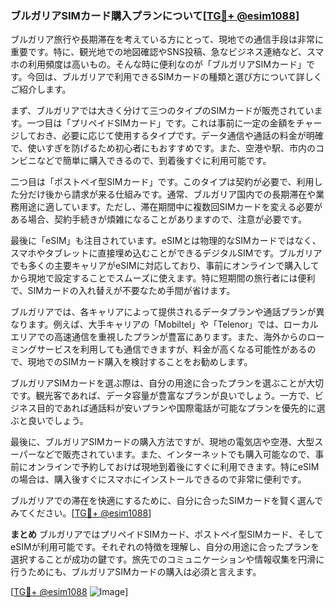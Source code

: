 ### ブルガリアSIMカード購入プランについて[[TG💪+ @esim1088](https://t.me/s/esim1088)]

ブルガリア旅行や長期滞在を考えている方にとって、現地での通信手段は非常に重要です。特に、観光地での地図確認やSNS投稿、急なビジネス連絡など、スマホの利用頻度は高いもの。そんな時に便利なのが「ブルガリアSIMカード」です。今回は、ブルガリアで利用できるSIMカードの種類と選び方について詳しくご紹介します。

まず、ブルガリアでは大きく分けて三つのタイプのSIMカードが販売されています。一つ目は「プリペイドSIMカード」です。これは事前に一定の金額をチャージしておき、必要に応じて使用するタイプです。データ通信や通話の料金が明確で、使いすぎを防げるため初心者にもおすすめです。また、空港や駅、市内のコンビニなどで簡単に購入できるので、到着後すぐに利用可能です。

二つ目は「ポストペイ型SIMカード」です。このタイプは契約が必要で、利用した分だけ後から請求が来る仕組みです。通常、ブルガリア国内での長期滞在や業務用途に適しています。ただし、滞在期間中に複数回SIMカードを変える必要がある場合、契約手続きが煩雑になることがありますので、注意が必要です。

最後に「eSIM」も注目されています。eSIMとは物理的なSIMカードではなく、スマホやタブレットに直接埋め込むことができるデジタルSIMです。ブルガリアでも多くの主要キャリアがeSIMに対応しており、事前にオンラインで購入してから現地で設定することでスムーズに使えます。特に短期間の旅行者には便利で、SIMカードの入れ替えが不要なため手間が省けます。

ブルガリアでは、各キャリアによって提供されるデータプランや通話プランが異なります。例えば、大手キャリアの「Mobiltel」や「Telenor」では、ローカルエリアでの高速通信を重視したプランが豊富にあります。また、海外からのローミングサービスを利用しても通信できますが、料金が高くなる可能性があるので、現地でのSIMカード購入を検討することをお勧めします。

ブルガリアSIMカードを選ぶ際は、自分の用途に合ったプランを選ぶことが大切です。観光客であれば、データ容量が豊富なプランが良いでしょう。一方で、ビジネス目的であれば通話料が安いプランや国際電話が可能なプランを優先的に選ぶと良いでしょう。

最後に、ブルガリアSIMカードの購入方法ですが、現地の電気店や空港、大型スーパーなどで販売されています。また、インターネットでも購入可能なので、事前にオンラインで予約しておけば現地到着後にすぐに利用できます。特にeSIMの場合は、購入後すぐにスマホにインストールできるので非常に便利です。

ブルガリアでの滞在を快適にするために、自分に合ったSIMカードを賢く選んでみてください。[[TG💪+ @esim1088](https://t.me/s/esim1088)]

**まとめ**
ブルガリアではプリペイドSIMカード、ポストペイ型SIMカード、そしてeSIMが利用可能です。それぞれの特徴を理解し、自分の用途に合ったプランを選択することが成功の鍵です。旅先でのコミュニケーションや情報収集を円滑に行うためにも、ブルガリアSIMカードの購入は必須と言えます。

[[TG💪+ @esim1088](https://t.me/s/esim1088) ![Image](https://i.postimg.cc/Y0z9fWf4/image.png)]